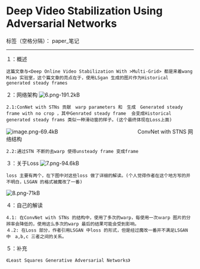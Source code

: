 ﻿# Deep Video Stabilization Using Adversarial Networks

标签（空格分隔）： paper_笔记

---

１：概述
```
这篇文章与<Deep Online Video Stabilization With >Multi-Grid> 都是来着wang Miao 实验室，这个篇文章的亮点在于，使用LSgan 生成的图片作为Historical generated steady frames 
```
２：网络架构
![6.png-191.2kB][1]
```
2.1:ConNet with STNs 贡献　warp parameters 和　生成　Generated steady frame with no crop ，其中Genrated steady frame  会变成Historical generated steady frams 类似一种滑动窗的样子。(这个最终体现在Loss上面)
```
![image.png-69.4kB][2]
　　　　　　　　　　　　　　　ConvNet with STNS  网络结构
```
2.2:通过STN 不断的去warp 使得unsteady frame 变成frame  
```
３：关于Loss
![7.png-94.6kB][3]
```
loss 主要有两个，在下图中对这些loss 做了详细的解读。(个人觉得作者在这个地方写的并不明白，LSGAN 的格式被魔改了一番)
```
![8.png-71kB][4]

４：自己的解读
```
4.1: 在ConvNet with STNs 的结构中，使用了多次的warp，每使用一次ｗarp 图片的分辨率会降低的，使用这么多次的warp 最后的结果可能会受到影响。
４.2: 在Loss 部分，作者引用LSGAN 中loss 的形式，但是经过魔改一番并不满足LSGAN 中　a,b,c 三者之间的关系。
```
５：补充 
```
《Least Squares Generative Adversarial Networks》
```


  [1]: http://static.zybuluo.com/werewolf/md5qv4m01unvezxmuc6k9div/6.png
  [2]: http://static.zybuluo.com/werewolf/g1e45pm4iys1quqcs9kr4s0e/image.png
  [3]: http://static.zybuluo.com/werewolf/68hnj5b9xbzkw5uh4kpp6sqf/7.png
  [4]: http://static.zybuluo.com/werewolf/yjjt0nrakubxj74pzmw4ukg8/8.png